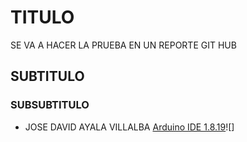 # TITULO
SE VA A HACER LA PRUEBA EN UN REPORTE GIT HUB
## SUBTITULO
### SUBSUBTITULO
- JOSE DAVID AYALA VILLALBA
[Arduino IDE 1.8.19](https://www.arduino.cc/en/software)![]
